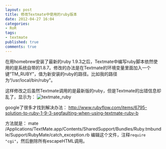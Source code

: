 ```yaml
---
layout: post
title: 修改Textmate中使用的ruby版本
date: 2012-04-27 16:04
categories:
- RoR
tags:
- textmate
published: true
comments: true
---
```

在用homebrew安装了最新的ruby 1.9.3之后，Textmate中编写ruby脚本依然使用的是系统自带的1.8.7。修改的办法是在Textmate的环境变量里面加入一个键“TM_RUBY”，值为新安装的ruby的路径。比如我的路径为“/usr/local/bin/ruby”。

这样修改之后虽然Textmate调用的是最新版的ruby，但是Textmate的出错信息却乱了，显示为：
![textmate_ruby](http://phaibin.tk/wp-content/uploads/2012/04/textmate_ruby.png)

google了很多才找到解决办法：
<http://www.rubyflow.com/items/6795-solution-to-ruby-1-9-3-segfaulting-when-using-textmate-ruby-b>

方法就是：
    mate /Applications/TextMate.app/Contents/SharedSupport/Bundles/Ruby.tmbundle/Support/RubyMate/catch_exception.rb
编辑这个文件，注释`require "cgi"`，然后删除所有escapeHTML调用。

